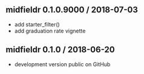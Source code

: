 
## midfieldr 0.1.0.9000 / 2018-07-03

- add starter_filter() 
- add graduation rate vignette


## midfieldr 0.1.0 / 2018-06-20

  - development version public on GitHub
  
<!-- major.minor.patch.dev -->
<!-- MAJOR version when you make incompatible API changes ->
<!-- MINOR version add functionality in a backwards-compatible manner ->
<!-- PATCH version backwards-compatible bug fixes ->

<!-- ### New features -->

<!-- ### Minor improvements -->

<!-- ### Bug fixes -->

<!-- ### Deprecated -->

<!-- ### Defunct -->
